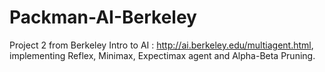 # Packman-AI-Berkeley
Project 2 from Berkeley  Intro to AI : http://ai.berkeley.edu/multiagent.html, implementing Reflex, Minimax, Expectimax agent and  Alpha-Beta Pruning.

